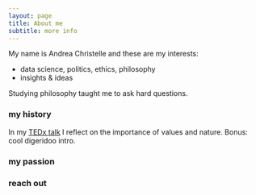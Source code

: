 ```yaml
---
layout: page
title: About me
subtitle: more info
---
```


My name is Andrea Christelle and these are my interests:

- data science, politics, ethics, philosophy
- insights & ideas

Studying philosophy taught me to ask hard questions. 

### my history

In my [TEDx talk](https://www.youtube.com/watch?v=ea6WD9ulxFw) I reflect on the importance of values and nature. Bonus: cool digeridoo intro.

### my passion

### reach out
